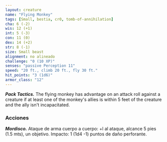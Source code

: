 ```yaml
---
layout: creature
name: "Flying Monkey"
tags: [Small, bestia, cr0, tomb-of-annihilation]
cha: 6 (-2)
wis: 12 (+1)
int: 5 (-3)
con: 11 (0)
dex: 14 (+2)
str: 8 (-1)
size: Small beast
alignment: no alineado
challenge: "0 (10 XP)"
senses: "passive Perception 11"
speed: "20 ft., climb 20 ft., fly 30 ft."
hit_points: "3 (1d6)"
armor_class: "12"
---
```


***Pack Tactics.*** The flying monkey has advantage on an attack roll against a creature if at least one of the monkey's allies is within 5 feet of the creature and the ally isn't incapacitated.

### Acciones

***Mordisco.*** Ataque de arma cuerpo a cuerpo: +l al ataque, alcance 5 pies (1.5 mts), un objetivo. Impacto: 1 (1d4 -1) puntos de daño perforante.